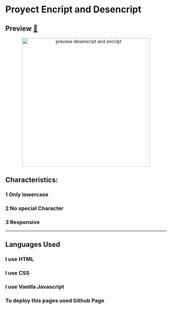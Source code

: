 
# Proyect Encript and Desencript
 ## Preview <a href='https://achipre.github.io/encriptaydesencripta/'>🔗</a>
<p align= 'center'> 
<img  width='400' src='img/screenrecording.gif' alt='preview desencript and encript'>
</p>

## Characteristics:
### 1 Only lowercase
### 2 No special Character
### 3 Responsive

<hr>

## Languages Used

### I use HTML
### I use CSS
### I use Vanilla Javascript
### To deploy this pages used Github Page
